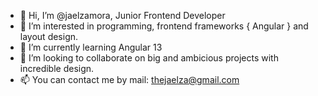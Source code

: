 - 👋 Hi, I’m @jaelzamora, Junior Frontend Developer
- 👀 I’m interested in programming, frontend frameworks { Angular } and layout design.
- 🌱 I’m currently learning Angular 13
- 💞️ I’m looking to collaborate on big and ambicious projects with incredible design.
- 📫 You can contact me by mail: thejaelza@gmail.com

<!---
jaelzamora/jaelzamora is a ✨ special ✨ repository because its `README.md` (this file) appears on your GitHub profile.
You can click the Preview link to take a look at your changes.
--->
